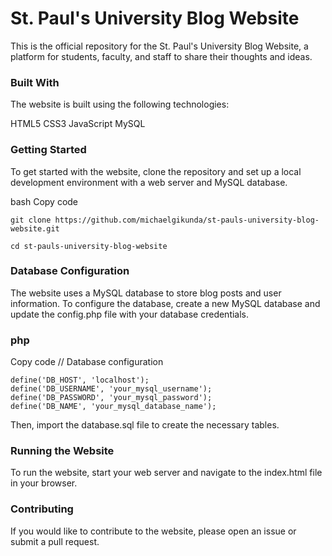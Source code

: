 # St. Paul's University Blog Website
This is the official repository for the St. Paul's University Blog Website, a platform for students, faculty, and staff to share their thoughts and ideas.

### Built With
The website is built using the following technologies:

HTML5 
CSS3
JavaScript
MySQL
### Getting Started
To get started with the website, clone the repository and set up a local development environment with a web server and MySQL database.

bash
Copy code
```
git clone https://github.com/michaelgikunda/st-pauls-university-blog-website.git
```
```
cd st-pauls-university-blog-website
```
### Database Configuration
The website uses a MySQL database to store blog posts and user information. To configure the database, create a new MySQL database and update the config.php file with your database credentials.

### php
Copy code
// Database configuration
```
define('DB_HOST', 'localhost');
define('DB_USERNAME', 'your_mysql_username');
define('DB_PASSWORD', 'your_mysql_password');
define('DB_NAME', 'your_mysql_database_name');
```
Then, import the database.sql file to create the necessary tables.

### Running the Website
To run the website, start your web server and navigate to the index.html file in your browser.

### Contributing
If you would like to contribute to the website, please open an issue or submit a pull request.
